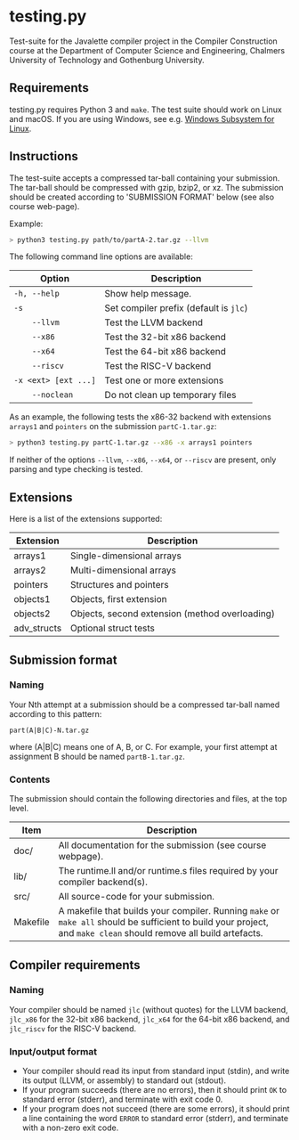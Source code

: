 # testing.py

Test-suite for the Javalette compiler project in the Compiler Construction
course at the Department of Computer Science and Engineering, Chalmers
University of Technology and Gothenburg University.

## Requirements

testing.py requires Python 3 and `make`. The test suite should work on
Linux and macOS. If you are using Windows, see e.g.
[Windows Subsystem for Linux](https://docs.microsoft.com/en-us/windows/wsl/install-win10).

## Instructions

The test-suite accepts a compressed tar-ball containing your submission.
The tar-ball should be compressed with gzip, bzip2, or xz. The submission
should be created according to 'SUBMISSION FORMAT' below (see also course
web-page).

Example:
```sh
> python3 testing.py path/to/partA-2.tar.gz --llvm
```

The following command line options are available:

| Option                        | Description                           |
|-------------------------------|---------------------------------------|
| `-h, --help`                  | Show help message.                    |
| `-s`                          | Set compiler prefix (default is `jlc`)|
| `    --llvm`                  | Test the LLVM backend                 |
| `    --x86`                   | Test the 32-bit x86 backend           |
| `    --x64`                   | Test the 64-bit x86 backend           |
| `    --riscv`                 | Test the RISC-V backend               |
| `-x <ext> [ext ...]`          | Test one or more extensions           |
| `    --noclean`               | Do not clean up temporary files       |

As an example, the following tests the x86-32 backend with extensions
`arrays1` and `pointers` on the submission `partC-1.tar.gz`:
```sh
> python3 testing.py partC-1.tar.gz --x86 -x arrays1 pointers
```

If neither of the options `--llvm`, `--x86`, `--x64`, or `--riscv` are present, only
parsing and type checking is tested.

## Extensions

Here is a list of the extensions supported:

| Extension      | Description                                     |
|----------------|-------------------------------------------------|
| arrays1        | Single-dimensional arrays                       |
| arrays2        | Multi-dimensional arrays                        |
| pointers       | Structures and pointers                         |
| objects1       | Objects, first extension                        |
| objects2       | Objects, second extension (method overloading)  |
| adv_structs    | Optional struct tests                           |

## Submission format

### Naming

Your Nth attempt at a submission should be a compressed tar-ball named according
to this pattern:

    part(A|B|C)-N.tar.gz

where (A|B|C) means one of A, B, or C. For example, your first attempt at
assignment B should be named `partB-1.tar.gz`.

### Contents

The submission should contain the following directories and files, at the top
level.

| Item            | Description |
|-----------------|-------------|
| doc/ | All documentation for the submission (see course webpage). |
| lib/ | The runtime.ll and/or runtime.s files required by your compiler backend(s). |
| src/     | All source-code for your submission. |
| Makefile | A makefile that builds your compiler. Running `make` or `make all` should be sufficient to build your project, and `make clean` should remove all build artefacts. |

## Compiler requirements

###   Naming

Your compiler should be named `jlc` (without quotes) for the LLVM backend,
`jlc_x86` for the 32-bit x86 backend, `jlc_x64` for the 64-bit x86 backend,
 and `jlc_riscv` for the RISC-V backend.

### Input/output format

* Your compiler should read its input from standard input (stdin), and write
  its output (LLVM, or assembly) to standard out (stdout).
* If your program succeeds (there are no errors), then it should print `OK` to
   standard error (stderr), and terminate with exit code 0.
* If your program does not succeed (there are some errors), it should print a
  line containing the word `ERROR` to standard error (stderr), and terminate
  with a non-zero exit code.

